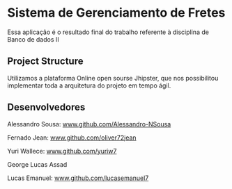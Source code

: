 # Sistema de Gerenciamento de Fretes

Essa aplicação é o resultado final do trabalho referente à disciplina de Banco de dados II

## Project Structure

Utilizamos a plataforma Online open sourse Jhipster, que nos possibilitou implementar toda a arquitetura do projeto em tempo ágil.

## Desenvolvedores

Alessandro Sousa: www.github.com/Alessandro-NSousa

Fernado Jean: www.github.com/oliver72jean

Yuri Wallece: www.github.com/yuriw7

George Lucas Assad

Lucas Emanuel: www.github.com/lucasemanuel7
